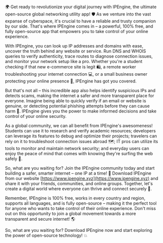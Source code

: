 🌍 Get ready to revolutionize your digital journey with IPEngine, the ultimate open-source global networking utility app! 🛡️ As we venture into the vast expanse of cyberspace, it's crucial to have a reliable and trusty companion by our side. That's where IPEngine comes in – a powerful, 100% free, and fully open-source app that empowers you to take control of your online experience.

With IPEngine, you can look up IP addresses and domains with ease, uncover the truth behind any website or service. Run DNS and WHOIS queries to verify authenticity, trace routes to diagnose connection issues, and monitor your network setup like a pro. Whether you're a student checking if that new e-commerce site is legit 🛍️, a remote worker troubleshooting your internet connection 💻, or a small business owner protecting your online presence 🏢, IPEngine has got you covered.

But that's not all – this incredible app also helps identify suspicious IPs and detects scams, making the internet a safer and more transparent place for everyone. Imagine being able to quickly verify if an email or website is genuine, or detecting potential phishing attempts before they can cause harm 🚨. IPEngine gives you the power to make informed decisions and take control of your online security.

As a global community, we can all benefit from IPEngine's awesomeness! Students can use it to research and verify academic resources; developers can leverage its features to debug and optimize their projects; travelers can rely on it to troubleshoot connection issues abroad 🗺️; IT pros can utilize its tools to monitor and maintain network security; and everyday users can enjoy the peace of mind that comes with knowing they're surfing the web safely 🌊.

So, what are you waiting for? Join the IPEngine community today and start building a safer, smarter internet – one IP at a time! 💪 Download IPEngine from our website [https://www.ipengine.xyz](https://www.ipengine.xyz) and share it with your friends, communities, and online groups. Together, let's create a digital world where everyone can thrive and connect securely 🌟.

Remember, IPEngine is 100% free, works in every country and region, supports all languages, and is fully open-source – making it the perfect tool for anyone who wants to take control of their online experience. Don't miss out on this opportunity to join a global movement towards a more transparent and secure internet! 🌎

So, what are you waiting for? Download IPEngine now and start exploring the power of open-source technology! 💥